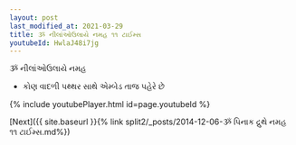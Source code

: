 ```yaml
---
layout: post
last_modified_at: 2021-03-29
title: ૐ નીલાંઓઉલાયે નમહ ૧૧ ટાઈમ્સ
youtubeId: HwlaJ48i7jg
---
```

 
 
 ૐ નીલાંઓઉલાયે નમહ  
 
 -  કોણ વાદળી પથ્થર સાથે એમ્બેડ તાજ પહેરે છે 
 
  
 
  
 
 
 
 
 
 


{% include youtubePlayer.html id=page.youtubeId %}
 
[Next]({{ site.baseurl }}{% link  split2/_posts/2014-12-06-ૐ પિનાક દ્રુથે નમહ ૧૧ ટાઈમ્સ.md%})
 
